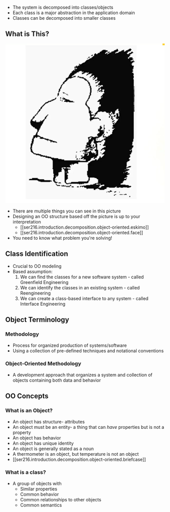 
- The system is decomposed into classes/objects
- Each class is a major abstraction in the application domain
- Classes can be decomposed into smaller classes

## What is This?

![](/assets/images/2022-01-18-13-19-11.png)

- There are multiple things you can see in this picture
- Designing an OO structure based off the picture is up to your interpretation
  - [[ser216.introduction.decomposition.object-oriented.eskimo]]
  - [[ser216.introduction.decomposition.object-oriented.face]]
- You need to know what problem you're solving!

## Class Identification

- Crucial to OO modeling
- Based assumption:
  1. We can find the classes for a new software system -
     called Greenfield Engineering
  2. We can identify the classes in an existing system -
     called Reengineering
  3. We can create a class-based interface to any system -
     called Interface Engineering

## Object Terminology

### Methodology

- Process for organized production of systems/software
- Using a collection of pre-defined techniques and notational conventions

### Object-Oriented Methodology

- A development approach that organizes a system and collection of objects containing both data and behavior

## OO Concepts

### What is an Object?

- An object has structure- attributes
- An object must be an entity- a thing that can _have_ properties but is not a property
- An object has behavior
- An object has unique identity
- An object is generally stated as a noun
- A thermometer is an object, but temperature is not an object
- [[ser216.introduction.decomposition.object-oriented.briefcase]]

### What is a class?
- A group of objects with
   - Similar properties
   - Common behavior
   - Common relationships to other objects
   - Common semantics